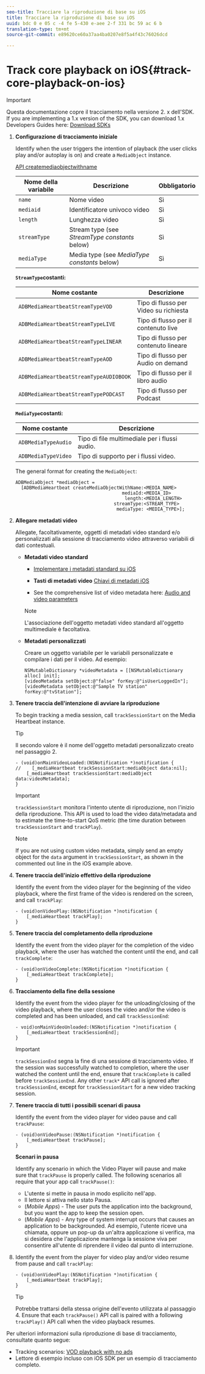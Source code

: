 ```yaml
---
seo-title: Tracciare la riproduzione di base su iOS
title: Tracciare la riproduzione di base su iOS
uuid: bdc 0 e 05 c -4 fe 5-430 e-aee 2-f 331 bc 59 ac 6 b
translation-type: tm+mt
source-git-commit: e89620ce60a37aa4ba0207e8f5a4f43c76026dcd

---
```



# Track core playback on iOS{#track-core-playback-on-ios}

>[!IMPORTANT]
>Questa documentazione copre il tracciamento nella versione 2. x dell'SDK. If you are implementing a 1.x version of the SDK, you can download 1.x Developers Guides here: [Download SDKs](/help/sdk-implement/download-sdks.md)

1. **Configurazione di tracciamento iniziale**

   Identify when the user triggers the intention of playback (the user clicks play and/or autoplay is on) and create a `MediaObject` instance.

   [API createmediaobjectwithname](https://adobe-marketing-cloud.github.io/media-sdks/reference/ios/Classes/ADBMediaHeartbeat.html#//api/name/createMediaObjectWithName:mediaId:length:streamType:mediaType:)

   | Nome della variabile | Descrizione | Obbligatorio |
   |---|---|---|
   | `name` | Nome video | Sì |
   | `mediaid` | Identificatore univoco video | Sì |
   | `length` | Lunghezza video | Sì |
   | `streamType` | Stream type (see _StreamType constants_ below) | Sì |
   | `mediaType` | Media type (see _MediaType constants_ below) | Sì |

   **`StreamType`costanti:**

   | Nome costante | Descrizione |
   |---|---|
   | `ADBMediaHeartbeatStreamTypeVOD` | Tipo di flusso per Video su richiesta |
   | `ADBMediaHeartbeatStreamTypeLIVE` | Tipo di flusso per il contenuto live |
   | `ADBMediaHeartbeatStreamTypeLINEAR` | Tipo di flusso per contenuto lineare |
   | `ADBMediaHeartbeatStreamTypeAOD` | Tipo di flusso per Audio on demand |
   | `ADBMediaHeartbeatStreamTypeAUDIOBOOK` | Tipo di flusso per il libro audio |
   | `ADBMediaHeartbeatStreamTypePODCAST` | Tipo di flusso per Podcast |

   **`MediaType`costanti:**

   | Nome costante | Descrizione |
   |---|---|
   | `ADBMediaTypeAudio` | Tipo di file multimediale per i flussi audio. |
   | `ADBMediaTypeVideo` | Tipo di supporto per i flussi video. |

   The general format for creating the `MediaObject`:

   ```
   ADBMediaObject *mediaObject =  
     [ADBMediaHeartbeat createMediaObjectWithName:<MEDIA_NAME> 
                                          mediaId:<MEDIA_ID> 
                                           length:<MEDIA_LENGTH>                       
                                       streamType:<STREAM_TYPE> 
                                        mediaType: <MEDIA_TYPE>];
   ```

1. **Allegare metadati video**

   Allegate, facoltativamente, oggetti di metadati video standard e/o personalizzati alla sessione di tracciamento video attraverso variabili di dati contestuali.

   * **Metadati video standard**

      * [Implementare i metadati standard su iOS](/help/sdk-implement/track-av-playback/impl-std-metadata/impl-std-metadata-ios.md)
      * **Tasti di metadati video**
         [Chiavi di metadati iOS](/help/sdk-implement/track-av-playback/impl-std-metadata/ios-metadata-keys.md)

      * See the comprehensive list of video metadata here: [Audio and video parameters](/help/metrics-and-metadata/audio-video-parameters.md)
      >[!NOTE]
      >
      >L'associazione dell'oggetto metadati video standard all'oggetto multimediale è facoltativa.

   * **Metadati personalizzati**

      Creare un oggetto variabile per le variabili personalizzate e compilare i dati per il video. Ad esempio:

      ```
      NSMutableDictionary *videoMetadata = [[NSMutableDictionary alloc] init]; 
      [videoMetadata setObject:@"false" forKey:@"isUserLoggedIn"]; 
      [videoMetadata setObject:@"Sample TV station" forKey:@"tvStation"];
      ```


1. **Tenere traccia dell'intenzione di avviare la riproduzione**

   To begin tracking a media session, call `trackSessionStart` on the Media Heartbeat instance.

   >[!TIP]
   >
   >Il secondo valore è il nome dell'oggetto metadati personalizzato creato nel passaggio 2.

   ```
   - (void)onMainVideoLoaded:(NSNotification *)notification { 
   //    [_mediaHeartbeat trackSessionStart:mediaObject data:nil]; 
       [_mediaHeartbeat trackSessionStart:mediaObject data:videoMetadata]; 
   }
   ```

   >[!IMPORTANT]
   >
   >`trackSessionStart` monitora l'intento utente di riproduzione, non l'inizio della riproduzione. This API is used to load the video data/metadata and to estimate the time-to-start QoS metric (the time duration between `trackSessionStart` and `trackPlay`).

   >[!NOTE]
   >
   >If you are not using custom video metadata, simply send an empty object for the `data` argument in `trackSessionStart`, as shown in the commented out line in the iOS example above.

1. **Tenere traccia dell'inizio effettivo della riproduzione**

   Identify the event from the video player for the beginning of the video playback, where the first frame of the video is rendered on the screen, and call `trackPlay`:

   ```
   - (void)onVideoPlay:(NSNotification *)notification { 
       [_mediaHeartbeat trackPlay]; 
   }
   ```

1. **Tenere traccia del completamento della riproduzione**

   Identify the event from the video player for the completion of the video playback, where the user has watched the content until the end, and call `trackComplete`:

   ```
   - (void)onVideoComplete:(NSNotification *)notification { 
       [_mediaHeartbeat trackComplete]; 
   }
   ```

1. **Tracciamento della fine della sessione**

   Identify the event from the video player for the unloading/closing of the video playback, where the user closes the video and/or the video is completed and has been unloaded, and call `trackSessionEnd`:

   ```
   - void)onMainVideoUnloaded:(NSNotification *)notification { 
       [_mediaHeartbeat trackSessionEnd]; 
   }
   ```

   >[!IMPORTANT]
   >
   >`trackSessionEnd` segna la fine di una sessione di tracciamento video. If the session was successfully watched to completion, where the user watched the content until the end, ensure that `trackComplete` is called before `trackSessionEnd`. Any other `track*` API call is ignored after `trackSessionEnd`, except for `trackSessionStart` for a new video tracking session.

1. **Tenere traccia di tutti i possibili scenari di pausa**

   Identify the event from the video player for video pause and call `trackPause`:

   ```
   - (void)onVideoPause:(NSNotification *)notification { 
       [_mediaHeartbeat trackPause]; 
   }
   ```

   **Scenari in pausa**

   Identify any scenario in which the Video Player will pause and make sure that `trackPause` is properly called. The following scenarios all require that your app call `trackPause()`:

   * L'utente si mette in pausa in modo esplicito nell'app.
   * Il lettore si attiva nello stato Pausa.
   * (*Mobile Apps*) - The user puts the application into the background, but you want the app to keep the session open.
   * (*Mobile Apps*) - Any type of system interrupt occurs that causes an application to be backgrounded. Ad esempio, l'utente riceve una chiamata, oppure un pop-up da un'altra applicazione si verifica, ma si desidera che l'applicazione mantenga la sessione viva per consentire all'utente di riprendere il video dal punto di interruzione.

1. Identify the event from the player for video play and/or video resume from pause and call `trackPlay`:

   ```
   - (void)onVideoPlay:(NSNotification *)notification { 
       [_mediaHeartbeat trackPlay]; 
   }
   ```

   >[!TIP]
   >
   >Potrebbe trattarsi della stessa origine dell'evento utilizzata al passaggio 4. Ensure that each `trackPause()` API call is paired with a following `trackPlay()` API call when the video playback resumes.

Per ulteriori informazioni sulla riproduzione di base di tracciamento, consultate quanto segue:

* Tracking scenarios: [VOD playback with no ads](/help/sdk-implement/tracking-scenarios/vod-no-intrs-details.md)
* Lettore di esempio incluso con iOS SDK per un esempio di tracciamento completo.

